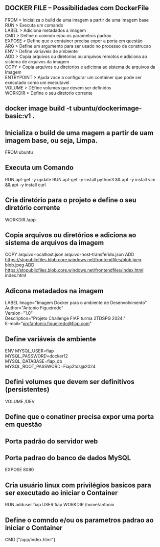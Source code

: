 ## DOCKER FILE – Possibilidades com DockerFile​
FROM > Inicializa o build de uma imagem a partir de uma imagem base <br/>
RUN > Executa um comando <br/>
LABEL > Adiciona metadados a imagem <br/>
CMD > Define o comndo e/ou os parametros padrao <br/>
EXPOSE > Define que o container precisa expor a porta em questão <br/>
ARG > Define um argumento para ser usado no processo de construcao <br/>
ENV > Define variaveis de ambiente <br/>
ADD > Copia arquivos ou diretorios ou arquivos remotos e adiciona ao sistema de arquivos da imagem <br/>
COPY > Copia arquivos ou diretorios e adiciona ao sistema de arquivos da Imagem <br/>
ENTRYPOINT > Ajuda voce a configurar um container que pode ser executado como um executavel <br/>
VOLUME > DEfine volumes que devem ser definidos <br/>
WORKDIR > Define o seu diretorio corrente <br/>

##  docker image build -t ubuntu/dockerimage-basic:v1 .

## Inicializa o build de uma magem a partir de uam imagem base, ou seja, Limpa.
FROM ubuntu

## Executa um Comando 
RUN apt-get -y update
RUN apt-get -y install python3 && apt -y install vim && apt -y install curl

## Cria diretório  para o projeto e define o seu diretório corrente
WORKDIR /app

## Copia arquivos ou diretórios e adiciona ao sistema de arquivos da imagem
COPY arquivo-localhost.json arquivo-host-transferido.json
ADD https://stopublicfiles.blob.core.windows.net/frontendfiles/blob.jpeg blob.jpeg 
ADD https://stopublicfiles.blob.core.windows.net/frontendfiles/index.html index.html

## Adicona metadados na imagem
LABEL Image="Imagem  Docker para o ambiente de Desenvolvimento" \
      Author="Antonio Figueiredo" \
      Version="1.0" \
      Description="Projeto Challenge FIAP turma 2TDSPG 2024." \
      E-mail="profantonio.figueiredo@fiap.com"

## Define variáveis de ambiente
ENV MYSQL_USER=fiap \
    MYSQL_PASSWORD=docker12 \
    MYSQL_DATABASE=fiap_db \
    MYSQL_ROOT_PASSWORD=Fiap2tds@2024

## Defini volumes que devem ser definitivos  (persistentes)   
VOLUME /DEV

## Define que o conatiner precisa expor uma porta em questão
## Porta padrão do servidor web 
## Porta padrao  do banco de dados MySQL
EXPOSE 8080

## Cria usuário linux com privilégios basicos para ser executado ao iniciar o Container
RUN adduser fiap
USER fiap
WORKDIR /home/antonio

## Define o comndo e/ou os parametros padrao ao iniciar o Container
CMD ["/app/index.html"]

